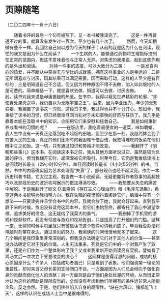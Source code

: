 # 页隙随笔
（二〇二四年十一月十六日）

　　随着书评的最后一个句号被写下，又一本书被我读完了。
　　这是一件再普通不过的事，就算没有发生过一百次，至少也有几十次了。
　　然而，今天却稍微有些不一样。我回忆自己何以成为今天的样子：从前的我是因为什么在阅读，现在的我又是因为什么在阅读？
　　一个生病的人，能够通过药物将生理指标控制在正常的范围内，但这不意味着他与正常人无异。对焦虑的我来说，起到这些作用的是外出和阅读。
　　对待一件事的态度，可以大致分为三类：
　　一是发自内心的热爱，并不断从中获得无与伦比的成就感，拥有这样事业的人是幸运的；二是无所谓喜欢与讨厌，因其结果可以满足需要，因而采取行动，这样的人至少是有目标的；三是明知道自己不合适，但又因为种种原因不得不去做，陷入如此境地的人是可悲的。简单概括一下，就是喜欢去做、知道可以去做、讨厌去做。
　　从前，读书对我来说是毋庸置疑的热爱。在书中，我得以窥见世界精彩的轮廓，“即使身处果壳之中，我仍自以为无限宇宙之王”。后来，因为学业压力、年少的无知狂妄，我搁置了读书这一习惯。这段日子里，我过得也并不十分开心。现如今，我重拾了读书的习惯，但已经很难寻回当初对于未知事物的好奇与狂热了。我几乎是靠着本能在汲取书中的知识，企图用它们来安慰和拯救自己。
　　我是如何重新养成看书的习惯的呢？
　　——在饭店里，我吃着最便宜的一道菜，味如嚼蜡。我人生中没有一天真正沦落到吃不起饭的田地。但至少在那一刻，我隐约体会到了穷苦人民的生活，真正的他们比那时的我困难千倍百倍，我觉得难吃的饭菜在他们眼中甘之如饴。这一切，只有通过知识和劳动才能改变。
　　——我翻开了《明朝那些事儿》这本书。在阅读这本书之前，我从其他方面听说过它，虽然是较为负面的评价。但当我翻开它时，却深深被它所吸引。时至今日，它仍是我微信读书上总阅读时长最长（29小时10分钟）、单日阅读时长最长（4小时55分钟）的书。当然，书中的内容确实因为艺术处理而“失真”了，部分观点也经不起深究。作为一本历史科普书籍，它太过主观。若当做一本小说阅读，无疑更能将作者叙事的高超技巧以及那段历史的波折坎坷展示的更加淋漓尽致。
　　——我想要从失恋的痛苦中解脱。于是我翻开了欧文·D.亚隆的《存在主义心理治疗》和《毛泽东选集》，希望这两本书能够为我指明方向。我在失眠的夜里颤抖着阅读它们，脑海中只有一个想法——只要读完并且学会书中的内容，我就会放下她，我就会好起来。直到我平静下来的时候，依旧没有读完这两本书，但它们由始至终，都寄托了我心中渴望幸福、追求美好的信念，这无疑给了我莫大的勇气。
　　——我删掉了手机里的游戏和视频软件。我没有彻底与游戏和视频告别，只是提高了打开他们的门槛。这样一来，无聊的时候手机里就只有微信读书这个软件可供我消遣了，毕竟我没办法将电脑时刻带在身边。通过类似的努力，我阅读的时间慢慢地就多了起来。
　　这几个瞬间是我印象里非常深刻的，但我没办法确定它们对于其他人的价值——甚至没办法确定它对于我的价值。人生无法重来，究竟是它们中的一个对我产生了效果，还是它们作为一个整体影响了我？又或者我重新开始阅读另有契机，譬如看了鸡汤文后一次次立下誓要改变的决心？
　　这同样是值得深思的问题，成功的核心原因是什么？许多人（包括成功者自己）只是看到了表象。他们强调某一理论的重要性，却对来自父母长辈的支持闭口不谈。一方面是因为人们总会倾向于强化自身的贡献而弱化他人的贡献；另一方面则是由于他们身处优渥的环境，从而很正常地认为这样的帮助是理所应当的，全然没有考虑到他们所拥有的条件远非常人所能企及，反之亦然。于是，他们往往陷入自身的局限性。“站在台风口，猪都能飞上天”，这样的认识在成功人士当中是很难得的。